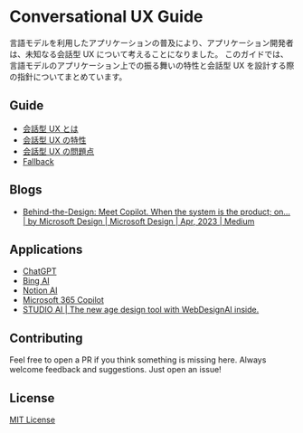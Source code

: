 # Conversational UX Guide

言語モデルを利用したアプリケーションの普及により、アプリケーション開発者は、未知なる会話型 UX について考えることになりました。
このガイドでは、言語モデルのアプリケーション上での振る舞いの特性と会話型 UX を設計する際の指針についてまとめています。

## Guide

- [会話型 UX とは](/guides/intro.md)
- [会話型 UX の特性](/guides/attributes.md)
- [会話型 UX の問題点](/guides/issues.md)
- [Fallback](/guides/fallback.md)

## Blogs

- [Behind-the-Design: Meet Copilot. When the system is the product; on… | by Microsoft Design | Microsoft Design | Apr, 2023 | Medium](https://medium.com/microsoft-design/behind-the-design-meet-copilot-2c68182a0e70)

## Applications

- [ChatGPT](https://openai.com/blog/chatgpt)
- [Bing AI](https://www.microsoft.com/ja-jp/bing?form=MA13FJ)
- [Notion AI](https://www.notion.so/ja-jp/product/ai)
- [Microsoft 365 Copilot](https://blogs.windows.com/japan/2023/03/28/introducing-microsoft-365-copilot-a-whole-new-way-to-work/)
- [STUDIO AI | The new age design tool with WebDesignAI inside.](https://studio.design/?ref=producthunt)

## Contributing

Feel free to open a PR if you think something is missing here. Always welcome feedback and suggestions. Just open an issue!

## License

[MIT License](/LICENSE.md)
